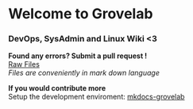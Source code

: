 # Welcome to Grovelab 

### DevOps, SysAdmin and Linux Wiki <3


**Found any errors? Submit a pull request !**  
[Raw Files](https://github.com/Infinitetutts/mkdocs-grovelab/tree/master/volume/grovelab/docs)  
*Files are conveniently in mark down language*


**If you would contribute more**  
Setup the development enviroment: 
[mkdocs-grovelab](https://github.com/Infinitetutts/mkdocs-grovelab)
